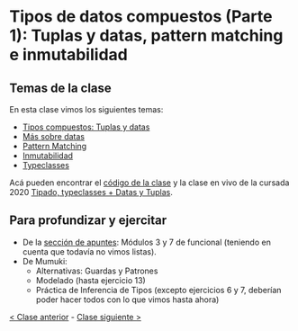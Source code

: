 # Tipos de datos compuestos (Parte 1): Tuplas y datas, pattern matching e inmutabilidad

## Temas de la clase

En esta clase vimos los siguientes temas:
- [Tipos compuestos: Tuplas y datas](http://wiki.uqbar.org/wiki/articles/tipos-de-haskell.html)
- [Más sobre datas](http://wiki.uqbar.org/wiki/articles/data--definiendo-nuestros-tipos-en-haskell.html)
- [Pattern Matching](http://wiki.uqbar.org/wiki/articles/pattern-matching-en-haskell.html)
- [Inmutabilidad](http://wiki.uqbar.org/wiki/articles/inmutabilidad.html)
- [Typeclasses](http://wiki.uqbar.org/wiki/articles/typeclasses.html)

Acá pueden encontrar el [código de la clase](https://github.com/pdep-mit/ejemplos-de-clase-haskell/blob/master/src/Clase2.hs) y la clase en vivo de la cursada 2020 [Tipado, typeclasses + Datas y Tuplas](https://www.youtube.com/watch?v=6tEGnH_FYGY&list=PL2xYJ49ov_dc1hCGcRMvu8VU3jexRUjf3).

## Para profundizar y ejercitar

- De la [sección de apuntes](http://www.pdep.com.ar/material/apuntes): Módulos 3 y 7 de funcional (teniendo en cuenta que todavía no vimos listas).
- De Mumuki:
  - Alternativas: Guardas y Patrones
  - Modelado (hasta ejercicio 13)
  - Práctica de Inferencia de Tipos (excepto ejercicios 6 y 7, deberían poder hacer todos con lo que vimos hasta ahora)

[< Clase anterior](https://github.com/pdep-mit/bitacora-de-clase/blob/master/clase-03.md) - [Clase siguiente >](https://github.com/pdep-mit/bitacora-de-clase/blob/master/clase-05.md)
